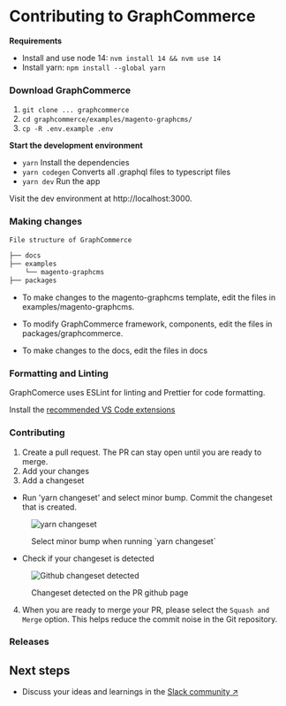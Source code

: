 # Contributing to GraphCommerce

**Requirements**

- Install and use node 14: `nvm install 14 && nvm use 14`
- Install yarn: `npm install --global yarn`

### Download GraphCommerce

1. `git clone ... graphcommerce`
2. `cd graphcommerce/examples/magento-graphcms/`
3. `cp -R .env.example .env`

**Start the development environment**

- `yarn` Install the dependencies
- `yarn codegen` Converts all .graphql files to typescript files
- `yarn dev` Run the app

Visit the dev environment at http://localhost:3000.

### Making changes

```txt
File structure of GraphCommerce

├── docs
├── examples
    └── magento-graphcms
├── packages
```

- To make changes to the magento-graphcms template, edit the files in
  examples/magento-graphcms.

- To modify GraphCommerce framework, components, edit the files in
  packages/graphcommerce.

- To make changes to the docs, edit the files in docs

### Formatting and Linting

GraphComerce uses ESLint for linting and Prettier for code formatting.

Install the [recommended VS Code extensions](../docs/getting-started/vscode.md)

### Contributing

1. Create a pull request. The PR can stay open until you are ready to merge.
2. Add your changes
3. Add a changeset

- Run 'yarn changeset' and select minor bump. Commit the changeset that is created.

<figure>

![yarn changeset](https://user-images.githubusercontent.com/1251986/157868337-0fa27e88-cf35-4e38-a59c-72c72ef6b054.jpg)
  
  <figcaption>Select minor bump when running `yarn changeset`</figcaption>
</figure>

- Check if your changeset is detected

<figure>

![Github changeset detected](https://user-images.githubusercontent.com/1251986/157868587-a761fde9-b0ec-418d-9e43-2e6375f37358.jpg)
    
  <figcaption>Changeset detected on the PR github page</figcaption>
</figure>


4. When you are ready to merge your PR, please select the `Squash and Merge`
  option. This helps reduce the commit noise in the Git repository.

### Releases

## Next steps

- Discuss your ideas and learnings in the
  [Slack community ↗](https://join.slack.com/t/graphcommerce/shared_invite/zt-11rmgq1ad-F~0daNtKcSvtcC4eQRzjeQ)

